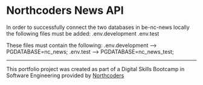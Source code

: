 # Northcoders News API

In order to successfully connect the two databases in be-nc-news locally the following files must be added:
.env.development
.env.test

These files must contain the following:
.env.development --> PGDATABASE=nc_news;
.env.test --> PGDATABASE=nc_news_test;

---

This portfolio project was created as part of a Digital Skills Bootcamp in Software Engineering provided by [Northcoders](https://northcoders.com/)
